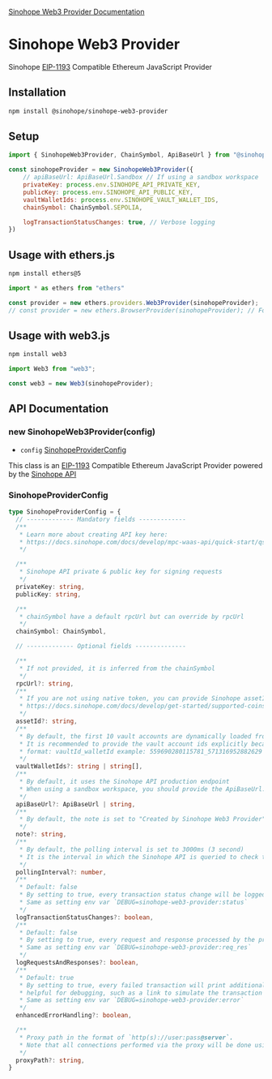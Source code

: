 [Sinohope Web3 Provider Documentation](https://docs.sinohope.com/docs/category/mpc-waas-api)

# Sinohope Web3 Provider

Sinohope [EIP-1193](https://eips.ethereum.org/EIPS/eip-1193) Compatible Ethereum JavaScript Provider

## Installation
```bash
npm install @sinohope/sinohope-web3-provider
```

## Setup
```js
import { SinohopeWeb3Provider, ChainSymbol, ApiBaseUrl } from "@sinohope/sinohope-web3-provider";

const sinohopeProvider = new SinohopeWeb3Provider({
    // apiBaseUrl: ApiBaseUrl.Sandbox // If using a sandbox workspace
    privateKey: process.env.SINOHOPE_API_PRIVATE_KEY,
    publicKey: process.env.SINOHOPE_API_PUBLIC_KEY,
    vaultWalletIds: process.env.SINOHOPE_VAULT_WALLET_IDS,
    chainSymbol: ChainSymbol.SEPOLIA,

    logTransactionStatusChanges: true, // Verbose logging
})
```

## Usage with ethers.js
```sh
npm install ethers@5
```

```js
import * as ethers from "ethers"

const provider = new ethers.providers.Web3Provider(sinohopeProvider);
// const provider = new ethers.BrowserProvider(sinohopeProvider); // For ethers v6
```

## Usage with web3.js
```sh
npm install web3
```

```js
import Web3 from "web3";

const web3 = new Web3(sinohopeProvider);
```

## API Documentation

### new SinohopeWeb3Provider(config)

- `config` [SinohopeProviderConfig](#SinohopeProviderConfig)

This class is an [EIP-1193](https://eips.ethereum.org/EIPS/eip-1193) Compatible Ethereum JavaScript Provider powered by the [Sinohope API](https://docs.sinohope.com/)

### SinohopeProviderConfig

```ts
type SinohopeProviderConfig = {
  // ------------- Mandatory fields -------------
  /** 
   * Learn more about creating API key here: 
   * https://docs.sinohope.com/docs/develop/mpc-waas-api/quick-start/qs-1-waas/
   */

  /** 
   * Sinohope API private & public key for signing requests
   */
  privateKey: string,
  publicKey: string,

  /** 
   * chainSymbol have a default rpcUrl but can override by rpcUrl
   */
  chainSymbol: ChainSymbol,

  // ------------- Optional fields --------------

  /** 
   * If not provided, it is inferred from the chainSymbol
   */
  rpcUrl?: string,
  /**
   * If you are not using native token, you can provide Sinohope assetId here
   * https://docs.sinohope.com/docs/develop/get-started/supported-coins/
   */
  assetId?: string,
  /** 
   * By default, the first 10 vault accounts are dynamically loaded from the Sinohope API
   * It is recommended to provide the vault account ids explicitly because it helps avoid unnecessary API calls
   * format: vaultId_walletId example: 559690280115781_571316952882629
   */
  vaultWalletIds?: string | string[],
  /** 
   * By default, it uses the Sinohope API production endpoint
   * When using a sandbox workspace, you should provide the ApiBaseUrl.Sandbox value
   */
  apiBaseUrl?: ApiBaseUrl | string,
  /**
   * By default, the note is set to "Created by Sinohope Web3 Provider"
   */
  note?: string,
  /**
   * By default, the polling interval is set to 3000ms (3 second)
   * It is the interval in which the Sinohope API is queried to check the status of transactions
   */
  pollingInterval?: number,
  /**
   * Default: false
   * By setting to true, every transaction status change will be logged to the console
   * Same as setting env var `DEBUG=sinohope-web3-provider:status`
   */
  logTransactionStatusChanges?: boolean,
  /**
   * Default: false
   * By setting to true, every request and response processed by the provider will be logged to the console
   * Same as setting env var `DEBUG=sinohope-web3-provider:req_res`
   */
  logRequestsAndResponses?: boolean,
  /**
   * Default: true
   * By setting to true, every failed transaction will print additional information
   * helpful for debugging, such as a link to simulate the transaction on Tenderly
   * Same as setting env var `DEBUG=sinohope-web3-provider:error`
   */
  enhancedErrorHandling?: boolean,

  /**
   * Proxy path in the format of `http(s)://user:pass@server`.
   * Note that all connections performed via the proxy will be done using CONNECT HTTP method.
   */
  proxyPath?: string,
}
```
